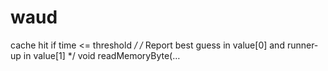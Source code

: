 # waud
cache hit if time &lt;= threshold */ /* Report best guess in value[0] and runner-up in value[1] */ void readMemoryByte(…
